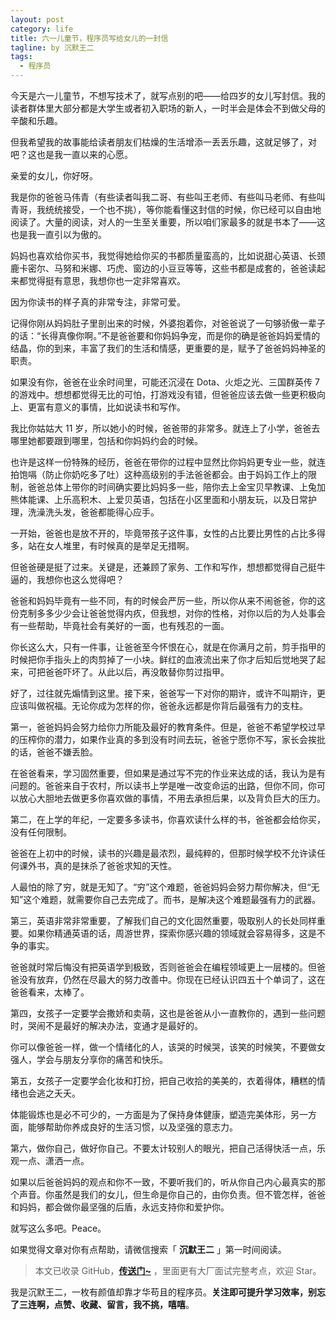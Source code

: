 ```yaml
---
layout: post
category: life
title: 六一儿童节，程序员写给女儿的一封信
tagline: by 沉默王二
tags: 
  - 程序员
---
```


今天是六一儿童节，不想写技术了，就写点别的吧——给四岁的女儿写封信。我的读者群体里大部分都是大学生或者初入职场的新人，一时半会是体会不到做父母的辛酸和乐趣。

<!--more-->


但我希望我的故事能给读者朋友们枯燥的生活增添一丢丢乐趣，这就足够了，对吧？这也是我一直以来的心愿。

亲爱的女儿，你好呀。

我是你的爸爸马伟青（有些读者叫我二哥、有些叫王老师、有些叫马老师、有些叫青哥，我统统接受，一个也不挑），等你能看懂这封信的时候，你已经可以自由地阅读了。大量的阅读，对人的一生至关重要，所以咱们家最多的就是书本了——这也是我一直引以为傲的。

妈妈也喜欢给你买书，我觉得她给你买的书都质量蛮高的，比如说甜心英语、长颈鹿卡密尔、马努和米娜、巧虎、窗边的小豆豆等等，这些书都是成套的，爸爸读起来都觉得挺有意思，我想你也一定非常喜欢。

因为你读书的样子真的非常专注，非常可爱。

记得你刚从妈妈肚子里剖出来的时候，外婆抱着你，对爸爸说了一句够骄傲一辈子的话：“长得真像你啊。”不是爸爸要和你妈妈争宠，而是你的确是爸爸妈妈爱情的结晶，你的到来，丰富了我们的生活和情感，更重要的是，赋予了爸爸妈妈神圣的职责。

如果没有你，爸爸在业余时间里，可能还沉浸在 Dota、火炬之光、三国群英传 7 的游戏中。想想都觉得无比的可怕，打游戏没有错，但爸爸应该去做一些更积极向上、更富有意义的事情，比如说读书和写作。

我比你姑姑大 11 岁，所以她小的时候，爸爸带的非常多。就连上了小学，爸爸去哪里她都要跟到哪里，包括和你妈妈约会的时候。

也许是这样一份特殊的经历，爸爸在带你的过程中显然比你妈妈更专业一些，就连拍饱嗝（防止你奶吃多了吐）这种高级别的手法爸爸都会。由于妈妈工作上的限制，爸爸总体上带你的时间确实要比妈妈多一些，陪你去上金宝贝早教课、上兔加熊体能课、上乐高积木、上爱贝英语，包括在小区里面和小朋友玩，以及日常护理，洗澡洗头发，爸爸都能得心应手。

一开始，爸爸也是放不开的，毕竟带孩子这件事，女性的占比要比男性的占比多得多，站在女人堆里，有时候真的是举足无措啊。

但爸爸硬是挺了过来。关键是，还兼顾了家务、工作和写作，想想都觉得自己挺牛逼的，我想你也这么觉得吧？

爸爸和妈妈毕竟有一些不同，有的时候会严厉一些，所以你从来不闹爸爸，你的这份克制多多少少会让爸爸觉得内疚，但我想，对你的性格，对你以后的为人处事会有一些帮助，毕竟社会有美好的一面，也有残忍的一面。

你长这么大，只有一件事，让爸爸至今怀恨在心，就是在你满月之前，剪手指甲的时候把你手指头上的肉剪掉了一小块。鲜红的血液流出来了你才后知后觉地哭了起来，可把爸爸吓坏了。从此以后，再没敢替你剪过指甲。

好了，过往就先煽情到这里。接下来，爸爸写一下对你的期许，或许不叫期许，更应该叫做祝福。无论你成为怎样的你，爸爸永远都是你背后最强有力的支柱。

第一，爸爸妈妈会努力给你力所能及最好的教育条件。但是，爸爸不希望学校过早的压榨你的潜力，如果作业真的多到没有时间去玩，爸爸宁愿你不写，家长会挨批的话，爸爸不嫌丢脸。

在爸爸看来，学习固然重要，但如果是通过写不完的作业来达成的话，我认为是有问题的。爸爸来自于农村，所以读书上学是唯一改变命运的出路，但你不同，你可以放心大胆地去做更多你喜欢做的事情，不用去承担后果，以及背负巨大的压力。

第二，在上学的年纪，一定要多多读书，你喜欢读什么样的书，爸爸都会给你买，没有任何限制。

爸爸在上初中的时候，读书的兴趣是最浓烈，最纯粹的，但那时候学校不允许读任何课外书，真的是抹杀了爸爸求知的天性。

人最怕的除了穷，就是无知了。“穷”这个难题，爸爸妈妈会努力帮你解决，但“无知”这个难题，就需要你自己去完成了。而书，是解决这个难题最强有力的武器。

第三，英语非常非常重要，了解我们自己的文化固然重要，吸取别人的长处同样重要。如果你精通英语的话，周游世界，探索你感兴趣的领域就会容易得多，这是不争的事实。

爸爸就时常后悔没有把英语学到极致，否则爸爸会在编程领域更上一层楼的。但爸爸没有放弃，仍然在尽最大的努力改善中。你现在已经认识四五十个单词了，这在爸爸看来，太棒了。

第四，女孩子一定要学会撒娇和卖萌，这也是爸爸从小一直教你的，遇到一些问题时，哭闹不是最好的解决办法，变通才是最好的。

你可以像爸爸一样，做一个情绪化的人，该哭的时候哭，该笑的时候笑，不要做女强人，学会与朋友分享你的痛苦和快乐。

第五，女孩子一定要学会化妆和打扮，把自己收拾的美美的，衣着得体，糟糕的情绪也会逃之夭夭。

体能锻炼也是必不可少的，一方面是为了保持身体健康，塑造完美体形，另一方面，能够帮助你养成良好的生活习惯，以及坚强的意志力。

第六，做你自己，做好你自己。不要太计较别人的眼光，把自己活得快活一点，乐观一点、潇洒一点。

如果以后爸爸妈妈的观点和你不一致，不要听我们的，听从你自己内心最真实的那个声音。你虽然是我们的女儿，但生命是你自己的，由你负责。但不管怎样，爸爸和妈妈，都会做你最坚强的后盾，永远支持你和爱护你。

就写这么多吧。Peace。

如果觉得文章对你有点帮助，请微信搜索「 **沉默王二** 」第一时间阅读。

>本文已收录 GitHub，[**传送门~**](https://github.com/qinggee/itwanger.github.io) ，里面更有大厂面试完整考点，欢迎 Star。

我是沉默王二，一枚有颜值却靠才华苟且的程序员。**关注即可提升学习效率，别忘了三连啊，点赞、收藏、留言，我不挑，嘻嘻**。







